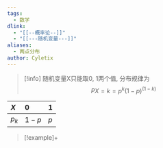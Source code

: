 ```yaml
---
tags:
  - 数学
dlink:
  - "[[--概率论--]]"
  - "[[---随机变量---]]"
aliases:
  - 两点分布
author: Cyletix
---
```

>[!info] 
随机变量X只能取0, 1两个值, 分布规律为$$P{X=k}=p^{k}(1-p)^(1-k)$$
>

| $X$     | 0     | 1     |
|:-----|:-----|:-----|
| $p_{k}$     | $1-p$     | $p$     |

>[!example]+

